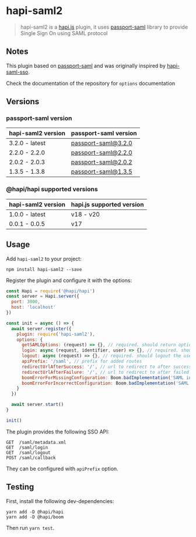# hapi-saml2

> hapi-saml2 is a [hapi.js](https://hapijs.com/) plugin, it uses [passport-saml](https://github.com/node-saml/passport-saml) library to provide Single Sign On using SAML protocol


## Notes

This plugin based on [passport-saml](https://github.com/node-saml/passport-saml) and was originally inspired by [hapi-saml-sso](https://www.npmjs.com/package/hapi-saml-sso).

Check the documentation of the repository for `options` documentation

## Versions

### passport-saml version

| hapi-saml2 version | passport-saml version |
|----|-----
| 3.2.0 - latest | passport-saml@3.2.0 |
| 2.2.0 - 2.2.0 | passport-saml@2.2.0 |
| 2.0.2 - 2.0.3 | passport-saml@2.0.2 |
| 1.3.5 - 1.3.8 | passport-saml@1.3.5 |

### @hapi/hapi supported versions

| hapi-saml2 version | hapi.js supported version |
|----|-----
| 1.0.0 - latest | v18 - v20 |
| 0.0.1 - 0.0.5 | v17 |

## Usage

Add `hapi-saml2` to your project:

```
npm install hapi-saml2 --save
```

Register the plugin and configure it with the options:

```javascript
const Hapi = require('@hapi/hapi')
const server = Hapi.server({
  port: 3000,
  host: 'localhost'
})

const init = async () => {
  await server.register({
    plugin: require('hapi-saml2'),
    options: {
      getSAMLOptions: (request) => {}, // required. should return options for `passport-saml`
      login: async (request, identifier, user) => {}, // required. should return true if user is authenticated and authenticate user based on identifier (Profile.nameID is used)
      logout: async (request) => {}, // required. should logout the user on the app
      apiPrefix: '/saml', // prefix for added routes
      redirectUrlAfterSuccess: '/', // url to redirect to after successful login
      redirectUrlAfterFailure: '/', // url to redirect to after failed login
      boomErrorForMissingConfiguration: Boom.badImplementation('SAML instance is not configured'), // Boom error to throw on missing configuration error
      boomErrorForIncorrectConfiguration: Boom.badImplementation('SAML configuration is incorrect') // Boom error to throw on incorrect configuration error
    }
  })

  await server.start()
}

init()
```

The plugin provides the following SSO API:
```
GET  /saml/metadata.xml
GET  /saml/login
GET  /saml/logout
POST /saml/callback
```

They can be configured with `apiPrefix` option.

## Testing

First, install the following dev-dependencies:
```
yarn add -D @hapi/hapi
yarn add -D @hapi/boom
```

Then run `yarn test`. 
